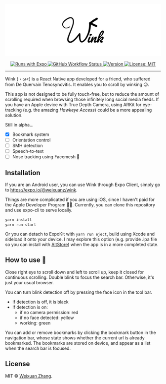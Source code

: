 ![Wink](/assets/head.png)

<p align="center">
    <a aria-label="expo" href="https://expo.io/" target="_blank">
        <img alt="Runs with Expo" src="https://img.shields.io/badge/Runs%20with%20Expo-000.svg?style=flat-square&logo=EXPO&labelColor=f3f3f3&logoColor=000">
    </a>   
    <a aria-label="build" href="https://github.com/WeixuanZ/wink/actions" target="_blank">
      <img alt="GitHub Workflow Status" src="https://img.shields.io/github/workflow/status/weixuanz/wink/Expo%20Publish?style=flat-square">
    </a>
    <a aria-label="version" href="https://github.com/WeixuanZ/wink/blob/master/CHANGELOG.md">
      <img alt="Version" src="https://img.shields.io/github/package-json/v/weixuanz/wink?style=flat-square">
    </a>
    <a aria-label="licensed" href="https://github.com/WeixuanZ/wink/blob/master/LICENSE" target="_blank">
      <img alt="License: MIT" src="https://img.shields.io/github/license/weixuanz/wink?style=flat-square">
    </a>
</p>

---

Wink (・ω<) is a React Native app developed for a friend, who suffered from De Quervain Tenosynovitis. It enables you to scroll by winking 😉.

This app is not designed to be fully touch-free, but to reduce the amount of scrolling required when browsing those infinitely long social media feeds. If you have an Apple device with True Depth Camera, using ARKit for eye-tracking (e.g. the amazing _Hawkeye Access_) could be a more appealing solution.

Still in alpha...

- [x] Bookmark system
- [ ] Orientation control
- [ ] SMH detection
- [ ] Speech-to-text
- [ ] Nose tracking using Facemesh 🤨

## Installation

If you are an Android user, you can use Wink through Expo Client, simply go to https://expo.io/@weixuanz/wink.

Things are more complicated if you are using iOS, since I haven't paid for the Apple Developer Program 🤦‍♂️. Currently, you can clone this repository and use expo-cli to serve locally.

```
yarn install
yarn run start
```

Or you can detach to ExpoKit with `yarn run eject`, build using Xcode and sideload it onto your device. I may explore this option (e.g. provide .ipa file so you can install with [AltStore](https://github.com/rileytestut/AltStore)) when the app is in a more completed state.

## How to use 👀

Close right eye to scroll down and left to scroll up, keep it closed for continuous scrolling. Double blink to focus the search bar. Otherwise, it's just your usual browser.

You can turn blink detection off by pressing the face icon in the tool bar.

* If detection is off, it is black
* If detection is on:
  - if no camera permission: red
  - if no face detected: yellow
  - working: green

You can add or remove bookmarks by clicking the bookmark button in the navigation bar, whose state shows whether the current url is already bookmarked. The bookmarks are stored on device, and appear as a list when the search bar is focused.

## License

MIT © [Weixuan Zhang](https://weixuanz.github.io/about/).
